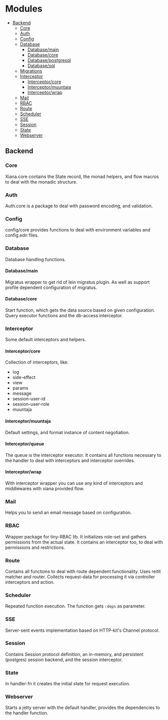 # Modules

- [Backend](#backend)
    - [Core](#core)
    - [Auth](#auth)
    - [Config](#config)
    - [Database](#database)
        - [Database/main](#databasemain)
        - [Database/core](#databasecore)
        - [Database/postgresql](#databasepostgresql)
        - [Database/sql](#databasesql)
    - [Migrations](#migrations)
    - [Interceptor](#interceptor)
        - [Interceptor/core](#interceptorcore)
        - [Interceptor/muuntaja](#interceptormuuntaja)
        - [Interceptor/wrap](#interceptorwrap)
    - [Mail](#mail)
    - [RBAC](#rbac-1)
    - [Route](#route)
    - [Scheduler](#scheduler)
    - [SSE](#sse)
    - [Session](#session)
    - [State](#state-1)
    - [Webserver](#webserver)

## Backend

### Core

Xiana.core contains the State record, the monad helpers, and flow macros to deal with the monadic structure.

### Auth

Auth.core is a package to deal with password encoding, and validation.

### Config

config/core provides functions to deal with environment variables and config.edn files.

### Database

Database handling functions.

#### Database/main

Migratus wrapper to get rid of lein migratus plugin. As well as support profile dependent configuration of migratus.

#### Database/core

Start function, which gets the data source based on given configuration. Query executor functions and the db-access
interceptor.

### Interceptor

Some default interceptors and helpers.

#### Interceptor/core

Collection of interceptors, like:

- log
- side-effect
- view
- params
- message
- session-user-id
- session-user-role
- muuntaja

#### Interceptor/muuntaja

Default settings, and format instance of content negotiation.

#### Interceptor/queue

The queue is the interceptor executor. It contains all functions necessary to the handler to deal with interceptors and
interceptor overrides.

#### Interceptor/wrap

With interceptor wrapper you can use any kind of interceptors and middlewares with xiana provided flow.

### Mail

Helps you to send an email message based on configuration.

### RBAC

Wrapper package for tiny-RBAC lib. It initializes role-set and gathers permissions from the actual state. It contains an
interceptor too, to deal with permissions and restrictions.

### Route

Contains all functions to deal with route dependent functionality. Uses reitit matcher and router. Collects request-data
for processing it via controller interceptors and action.

### Scheduler

Repeated function execution. The function gets `:deps` as parameter.

### SSE

Server-sent events implementation based on HTTP-kit's Channel protocol.

### Session

Contains Session protocol definition, an in-memory, and persistent (postgres) session backend, and the session interceptor.

### State

In handler-fn it creates the initial state for request execution.

### Webserver

Starts a jetty server with the default handler, provides the dependencies to the handler function.
